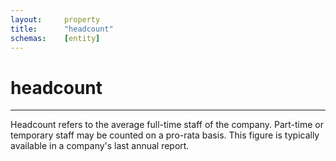 ```yaml
---
layout:     property
title:      "headcount"
schemas:    [entity]
---
```


# headcount

---

Headcount refers to the average full-time staff of the company. Part-time or temporary staff may be counted on a pro-rata basis. This figure is typically available in a company's last annual report.

